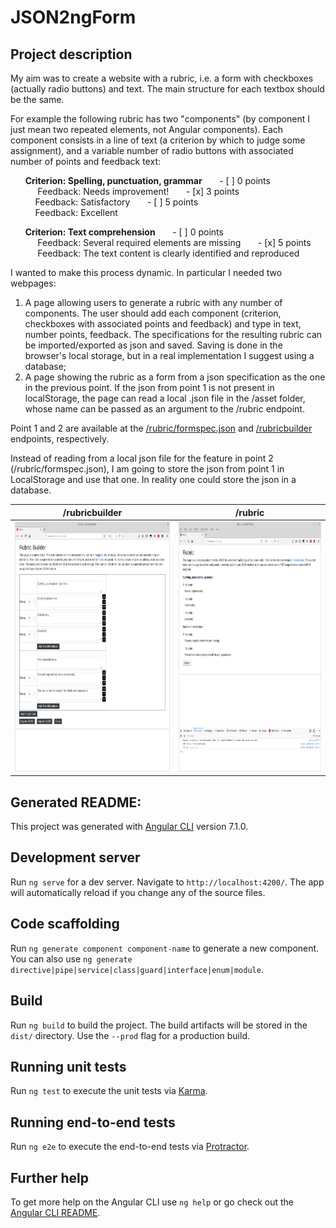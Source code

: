 # JSON2ngForm

## Project description
My aim was to create a website with a rubric, i.e. a form with checkboxes (actually radio buttons) and text. The main structure for each textbox should be the same. 

For example the following rubric has two "components" (by component I just mean two repeated elements, not Angular components). Each component consists in a line of text (a criterion by which to judge some assignment), and a variable number of radio buttons with associated number of points and feedback text: 

&nbsp;&nbsp;&nbsp;&nbsp;&nbsp;&nbsp;**Criterion: Spelling, punctuation, grammar**
&nbsp;&nbsp;&nbsp;&nbsp;&nbsp;&nbsp;- [ ] 0 points  
&nbsp;&nbsp;&nbsp;&nbsp;&nbsp;&nbsp;&nbsp;&nbsp;&nbsp;&nbsp; Feedback: Needs improvement!
&nbsp;&nbsp;&nbsp;&nbsp;&nbsp;&nbsp;- [x] 3 points  
&nbsp;&nbsp;&nbsp;&nbsp;&nbsp;&nbsp;&nbsp;&nbsp;&nbsp;&nbsp;Feedback: Satisfactory
&nbsp;&nbsp;&nbsp;&nbsp;&nbsp;&nbsp;- [ ] 5 points  
&nbsp;&nbsp;&nbsp;&nbsp;&nbsp;&nbsp;&nbsp;&nbsp;&nbsp;&nbsp;Feedback: Excellent

&nbsp;&nbsp;&nbsp;&nbsp;&nbsp;&nbsp;**Criterion: Text comprehension**
&nbsp;&nbsp;&nbsp;&nbsp;&nbsp;&nbsp;- [ ] 0 points  
&nbsp;&nbsp;&nbsp;&nbsp;&nbsp;&nbsp;&nbsp;&nbsp;&nbsp;&nbsp; Feedback: Several required elements are missing
&nbsp;&nbsp;&nbsp;&nbsp;&nbsp;&nbsp;- [x] 5 points   
&nbsp;&nbsp;&nbsp;&nbsp;&nbsp;&nbsp;&nbsp;&nbsp;&nbsp;&nbsp; Feedback: The text content is clearly identified and reproduced

I wanted to make this process dynamic. In particular I needed two webpages: 
1. A page allowing users to generate a rubric with any number of components. The user should add each component (criterion, checkboxes with associated points and feedback) and type in text, number points, feedback. The specifications for the resulting rubric can be imported/exported as json and saved. Saving is done in the browser's local storage, but in a real implementation I suggest using a database;
2. A page showing the rubric as a form from a json specification as the one in the previous point. If the json from point 1 is not present in localStorage, the page can read a local .json file in the /asset folder, whose name can be passed as an argument to the /rubric endpoint.

Point 1 and 2 are available at the [/rubric/formspec.json](http://localhost:4200/rubric/formspec.json) and [/rubricbuilder](http://localhost:4200/rubricbuilder.json) endpoints, respectively. 

Instead of reading from a local json file for the feature in point 2 (/rubric/formspec.json), I am going to store the json from point 1 in LocalStorage and use that one. In reality one could store the json in a database. 

/rubricbuilder             |  /rubric
:-------------------------:|:-------------------------:
<a href="url"><img src="https://github.com/aless80/JSON2ngForm/blob/master/img/01_rubricbuilder.png" height="400" ></a>  | <a href="url"><img src="https://github.com/aless80/JSON2ngForm/blob/master/img/02_rubric.png" height="400" ></a>











## Generated README:
This project was generated with [Angular CLI](https://github.com/angular/angular-cli) version 7.1.0.

## Development server

Run `ng serve` for a dev server. Navigate to `http://localhost:4200/`. The app will automatically reload if you change any of the source files.

## Code scaffolding

Run `ng generate component component-name` to generate a new component. You can also use `ng generate directive|pipe|service|class|guard|interface|enum|module`.

## Build

Run `ng build` to build the project. The build artifacts will be stored in the `dist/` directory. Use the `--prod` flag for a production build.

## Running unit tests

Run `ng test` to execute the unit tests via [Karma](https://karma-runner.github.io).

## Running end-to-end tests

Run `ng e2e` to execute the end-to-end tests via [Protractor](http://www.protractortest.org/).

## Further help

To get more help on the Angular CLI use `ng help` or go check out the [Angular CLI README](https://github.com/angular/angular-cli/blob/master/README.md).
